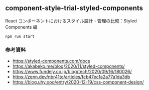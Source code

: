 ## component-style-trial-styled-components

React コンポーネントにおけるスタイル設計・管理の比較：Styled Components 編

```
npm run start
```

### 参考資料

- https://styled-components.com/docs
- https://akabeko.me/blog/2020/11/styled-components/
- https://www.fundely.co.jp/blog/tech/2020/09/16/180026/
- https://zenn.dev/nbr41to/articles/fcb47ec1a2a77a1da3db
- https://blog.uhy.ooo/entry/2020-12-19/css-component-design/
